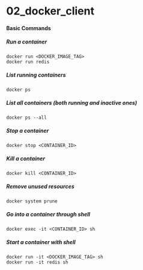# 02_docker_client

#### Basic Commands
##### Run a container
```console
docker run <DOCKER_IMAGE_TAG>
docker run redis
```

##### List running containers
````console
docker ps
````

##### List all containers (both running and inactive ones)
````console
docker ps --all
````

##### Stop a container
````console
docker stop <CONTAINER_ID>
````

##### Kill a container
````console
docker kill <CONTAINER_ID>
````

##### Remove unused resources
````console
docker system prune
````

##### Go into a container through shell
```console
docker exec -it <CONTAINER_ID> sh
```

##### Start a container with shell
```console
docker run -it <DOCKER_IMAGE_TAG> sh
docker run -it redis sh
```
